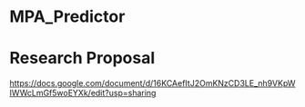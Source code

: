 # MPA_Predictor

# Research Proposal
https://docs.google.com/document/d/16KCAefItJ2OmKNzCD3LE_nh9VKpWIWWcLmGf5woEYXk/edit?usp=sharing


